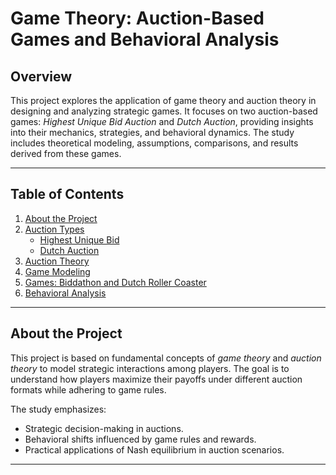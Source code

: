 # Game Theory: Auction-Based Games and Behavioral Analysis

## Overview
This project explores the application of game theory and auction theory in designing and analyzing strategic games. It focuses on two auction-based games: *Highest Unique Bid Auction* and *Dutch Auction*, providing insights into their mechanics, strategies, and behavioral dynamics. The study includes theoretical modeling, assumptions, comparisons, and results derived from these games.

---

## Table of Contents
1. [About the Project](#about-the-project)
2. [Auction Types](#auction-types)
   - [Highest Unique Bid](#highest-unique-bid)
   - [Dutch Auction](#dutch-auction)
3. [Auction Theory](#auction-theory)
4. [Game Modeling](#game-modeling)
5. [Games: Biddathon and Dutch Roller Coaster](#games-biddathon-and-dutch-roller-coaster)
6. [Behavioral Analysis](#behavioral-analysis)

---

## About the Project
This project is based on fundamental concepts of *game theory* and *auction theory* to model strategic interactions among players. The goal is to understand how players maximize their payoffs under different auction formats while adhering to game rules.

The study emphasizes:
- Strategic decision-making in auctions.
- Behavioral shifts influenced by game rules and rewards.
- Practical applications of Nash equilibrium in auction scenarios.

---
